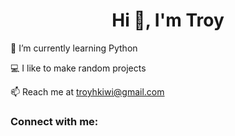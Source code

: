 <h1 align="center">Hi 👋, I'm Troy</h1>
🌱 I’m currently learning Python

💻 I like to make random projects

📫 Reach me at troyhkiwi@gmail.com

<h3 align="left">Connect with me:</h3>
<p align="left">
</p>
